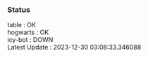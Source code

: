 ### Status


table : OK  
hogwarts : OK  
icy-bot : DOWN  
Latest Update : 2023-12-30 03:08:33.346088
